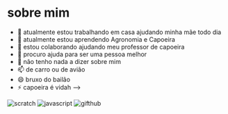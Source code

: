 # sobre mim

- 🔭 atualmente estou trabalhando em casa ajudando minha mãe todo dia
- 🌱 atualmente estou aprendendo Agronomia e Capoeira
- 👯 estou colaborando ajudando meu professor de capoeira
- 🤔 procuro ajuda para ser uma pessoa melhor
- 💬 não tenho nada a dizer sobre mim
- 📫 de carro ou de avião
- 😄 bruxo do bailão
- ⚡ capoeira é vidah
-->



![scratch](https://img.shields.io/badge/Scratch-4D97FF?style=for-the-badge&logo=Scratch&logoColor=white)
![javascript](https://img.shields.io/badge/JavaScript-F7DF1E?style=for-the-badge&logo=javascript&logoColor=black)
![gifthub](https://img.shields.io/badge/GitHub-100000?style=for-the-badge&logo=github&logoColor=white)
